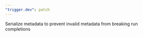 ```yaml
---
"trigger.dev": patch
---
```


Serialize metadata to prevent invalid metadata from breaking run completions
